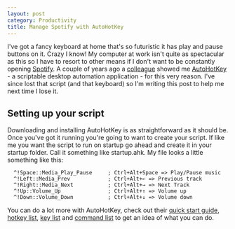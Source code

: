 ```yaml
---
layout: post
category: Productivity
title: Manage Spotify with AutoHotKey
---
```


I've got a fancy keyboard at home that's so futuristic it has play and pause buttons on it. Crazy I know! My computer at work isn't quite as spectacular as this so I have to resort to other means if I don't want to be constantly opening [Spotify][0]. A couple of years ago a [colleague][1] showed me [AutoHotKey][2] - a scriptable desktop automation application -  for this very reason. I've since lost that script (and that keyboard) so I'm writing this post to help me next time I lose it.

Setting up your script
----------------------

Downloading and installing AutoHotKey is as straightforward as it should be. Once you've got it running you're going to want to create your script. If like me you want the script to run on startup go ahead and create it in your startup folder. Call it something like startup.ahk. My file looks a little something like this:

      ^!Space::Media_Play_Pause     ; Ctrl+Alt+Space => Play/Pause music
      ^!Left::Media_Prev            ; Ctrl+Alt+← => Previous track
      ^!Right::Media_Next			; Ctrl+Alt+→ => Next Track
      ^!Up::Volume_Up				; Ctrl+Alt+↑ => Volume up
      ^!Down::Volume_Down           ; Ctrl+Alt+↓ => Volume down

You can do a lot more with AutoHotKey, check out their [quick start guide][3], [hotkey list][4], [key list][5] and [command list][6] to get an idea of what you can do.

   [0]: https://www.spotify.com
   [1]: https://twitter.com/mattscode
   [2]: http://www.autohotkey.com/
   [3]: http://www.autohotkey.com/docs/Tutorial.htm
   [4]: http://www.autohotkey.com/docs/Hotkeys.htm
   [5]: http://www.autohotkey.com/docs/KeyList.htm
   [6]: http://www.autohotkey.com/docs/commands.htm